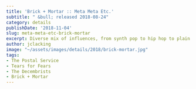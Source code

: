 ```yaml
---
title: 'Brick + Mortar :: Meta Meta Etc.'
subtitle: " &bull; released 2018-08-24"
category: details
publishDate: '2018-11-04'
slug: meta-meta-etc-brick-mortar
excerpt: Diverse mix of influences, from synth pop to hip hop to plain old indie rock.
author: jclacking
image: "~/assets/images/details/2018/brick-mortar.jpg"
tags:
- The Postal Service
- Tears for Fears
- The Decembrists
- Brick + Mortar
---
```


